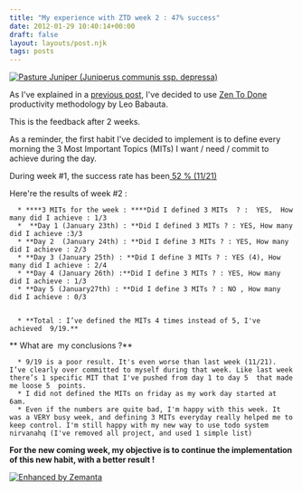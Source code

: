 ```yaml
---
title: "My experience with ZTD week 2 : 47% success"
date: 2012-01-29 10:40:14+00:00
draft: false
layout: layouts/post.njk
tags: posts
---
```


[![Pasture Juniper  (Juniperus communis ssp. depressa)](http://farm4.staticflickr.com/3370/3505817487_cc88c8ce5f_m.jpg)
](http://www.flickr.com/photos/nostri-imago/3505817487/)

As I've explained in a [previous post](http://laurentmaumet.com/english/my-experience-with-ztd-lets-start/), I've decided to use [Zen To Done](http://zenhabits.net/2007/11/zen-to-done-the-simple-productivity-e-book/) productivity methodology by Leo Babauta.

This is the feedback after 2 weeks.

As a reminder, the first habit I've decided to implement is to define every morning the 3 Most Important Topics (MITs) I want / need / commit to achieve during the day.

During week #1, the success rate has been[ 52 % (11/21)](http://laurentmaumet.com/english/my-experience-with-ztd-week-1-results/)

Here're the results of week #2 :





	  * ****3 MITs for the week : ****Did I defined 3 MITs  ? :  YES,  How many did I achieve : 1/3
	  *  **Day 1 (January 23th) : **Did I defined 3 MITs ? : YES, How many did I achieve :3/3
	  * **Day 2  (January 24th) : **Did I define 3 MITs ? : YES, How many did I achieve : 2/3
	  * **Day 3 (January 25th) : **Did I define 3 MITs ? : YES (4), How many did I achieve : 2/4
	  * **Day 4 (January 26th) :**Did I define 3 MITs ? : YES, How many did I achieve : 1/3
	  * **Day 5 (January27th) : **Did I define 3 MITs ? : NO , How many did I achieve : 0/3


	  * **Total : I’ve defined the MITs 4 times instead of 5, I've achieved  9/19.**

** What are  my conclusions ?**



	  * 9/19 is a poor result. It's even worse than last week (11/21). I’ve clearly over committed to myself during that week. Like last week there’s 1 specific MIT that I've pushed from day 1 to day 5  that made me loose 5  points.
	  * I did not defined the MITs on friday as my work day started at 6am.
	  * Even if the numbers are quite bad, I'm happy with this week. It was a VERY busy week, and defining 3 MITs everyday really helped me to keep control. I'm still happy with my new way to use todo system nirvanahq (I've removed all project, and used 1 simple list)

**For the new coming week, my objective is to continue the implementation of this new habit, with a better result !**




[![Enhanced by Zemanta](http://img.zemanta.com/zemified_e.png?x-id=caa2cc0b-52c9-45f1-aea4-44d6e4357647)
](http://www.zemanta.com/)

